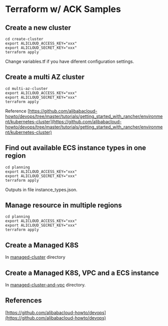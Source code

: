 # Terraform w/ ACK Samples

## Create a new cluster

```
cd create-cluster
export ALICLOUD_ACCESS_KEY="xxx"
export ALICLOUD_SECRET_KEY="xxx"
terraform apply
```
Change variables.tf if you have diferent configuration settings.

## Create a multi AZ cluster

```
cd multi-az-cluster
export ALICLOUD_ACCESS_KEY="xxx"
export ALICLOUD_SECRET_KEY="xxx"
terraform apply
```

Reference [https://github.com/alibabacloud-howto/devops/tree/master/tutorials/getting_started_with_rancher/environment/kubernetes-cluster](https://github.com/alibabacloud-howto/devops/tree/master/tutorials/getting_started_with_rancher/environment/kubernetes-cluster)




## Find out available ECS instance types in one region

```
cd planning
export ALICLOUD_ACCESS_KEY="xxx"
export ALICLOUD_SECRET_KEY="xxx"
terraform apply
```



Outputs in file instance_types.json.



## Manage resource in multiple regions


```
cd planning
export ALICLOUD_ACCESS_KEY="xxx"
export ALICLOUD_SECRET_KEY="xxx"
terraform apply
```



## Create a Managed K8S

In [managed-cluster](managed-cluster) directory



## Create a Managed K8S, VPC and a ECS instance

In [managed-cluster-and-vpc](managed-cluster-and-vpc) directory.



## References

[https://github.com/alibabacloud-howto/devops](https://github.com/alibabacloud-howto/devops)

